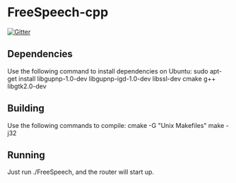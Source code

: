 # FreeSpeech-cpp

[![Gitter](https://badges.gitter.im/IDWMaster/FreeSpeech-cpp.svg)](https://gitter.im/IDWMaster/FreeSpeech-cpp?utm_source=badge&utm_medium=badge&utm_campaign=pr-badge&utm_content=badge)


## Dependencies

Use the following command to install dependencies on Ubuntu: sudo apt-get install libgupnp-1.0-dev libgupnp-igd-1.0-dev libssl-dev cmake g++ libgtk2.0-dev


## Building

Use the following commands to compile:
cmake -G "Unix Makefiles"
make -j32

## Running

Just run ./FreeSpeech, and the router will start up.
